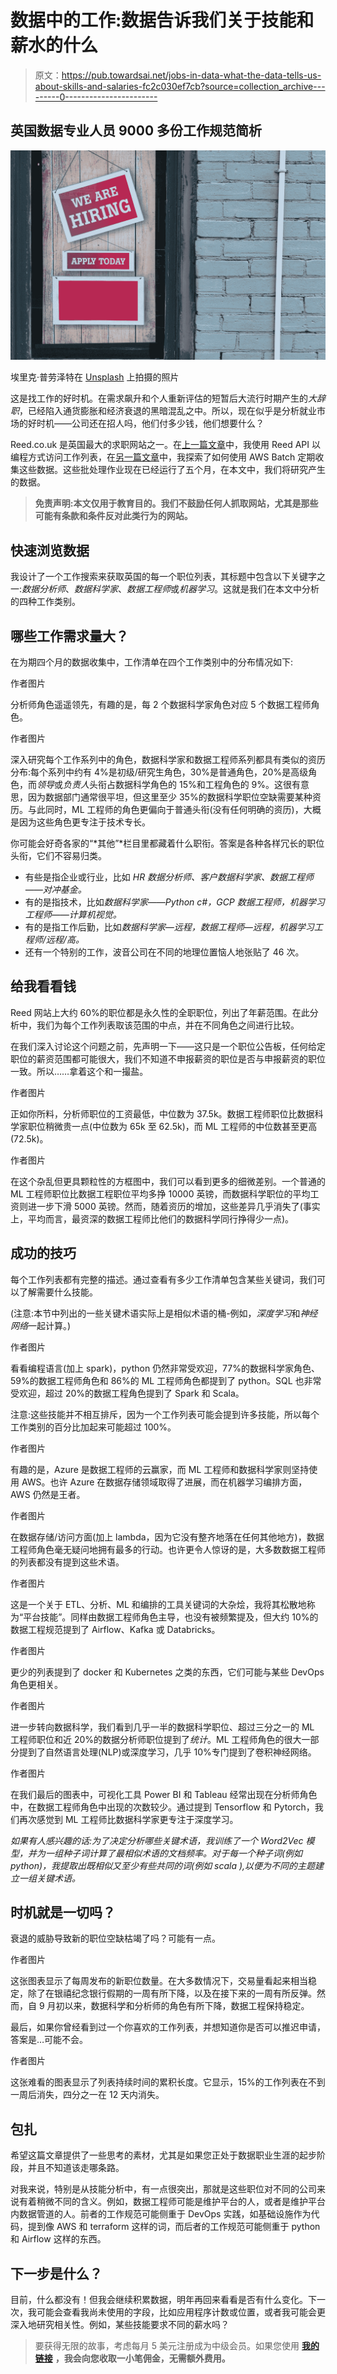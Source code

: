 # 数据中的工作:数据告诉我们关于技能和薪水的什么

> 原文：<https://pub.towardsai.net/jobs-in-data-what-the-data-tells-us-about-skills-and-salaries-fc2c030ef7cb?source=collection_archive---------0----------------------->

## 英国数据专业人员 9000 多份工作规范简析

![](img/2eed37174ff7f9ab0ebb4ac1705f56e6.png)

埃里克·普劳泽特在 [Unsplash](https://unsplash.com/?utm_source=medium&utm_medium=referral) 上拍摄的照片

这是找工作的好时机。在需求飙升和个人重新评估的短暂后大流行时期产生的*大辞职*，已经陷入通货膨胀和经济衰退的黑暗混乱之中。所以，现在似乎是分析就业市场的好时机——公司还在招人吗，他们付多少钱，他们想要什么？

Reed.co.uk 是英国最大的求职网站之一。在[上一篇文章](https://medium.com/@jontyhabs/how-to-automate-job-searches-with-python-9a1b04b33036)中，我使用 Reed API 以编程方式访问工作列表，在[另一篇文章](https://medium.com/@jontyhabs/how-to-use-aws-for-web-scraping-f8e4b40993f5)中，我探索了如何使用 AWS Batch 定期收集这些数据。这些批处理作业现在已经运行了五个月，在本文中，我们将研究产生的数据。

> **免责声明:本文仅用于教育目的。我们不鼓励任何人抓取网站，尤其是那些可能有条款和条件反对此类行为的网站。**

## 快速浏览数据

我设计了一个工作搜索来获取英国的每一个职位列表，其标题中包含以下关键字之一:*数据分析师*、*数据科学家*、*数据工程师*或*机器学习*。这就是我们在本文中分析的四种工作类别。

## 哪些工作需求量大？

在为期四个月的数据收集中，工作清单在四个工作类别中的分布情况如下:

作者图片

分析师角色遥遥领先，有趣的是，每 2 个数据科学家角色对应 5 个数据工程师角色。

作者图片

深入研究每个工作系列中的角色，数据科学家和数据工程师系列都具有类似的资历分布:每个系列中约有 4%是初级/研究生角色，30%是普通角色，20%是高级角色，而*领导*或*负责人*头衔占数据科学角色的 15%和工程角色的 9%。这很有意思，因为数据部门通常很平坦，但这里至少 35%的数据科学职位空缺需要某种资历。与此同时，ML 工程师的角色更偏向于普通头衔(没有任何明确的资历)，大概是因为这些角色更专注于技术专长。

你可能会好奇各家的“*其他”*栏目里都藏着什么职衔。答案是各种各样冗长的职位头衔，它们不容易归类。

*   有些是指企业或行业，比如 *HR 数据分析师、客户数据科学家、数据工程师——对冲基金。*
*   有的是指技术，比如*数据科学家——Python c#，GCP 数据工程师，机器学习工程师——计算机视觉。*
*   有的是指工作后勤，比如*数据科学家—远程，数据工程师—远程，机器学习工程师/远程/高。*
*   还有一个特别的工作，波音公司在不同的地理位置恼人地张贴了 46 次。

## 给我看看钱

Reed 网站上大约 60%的职位都是永久性的全职职位，列出了年薪范围。在此分析中，我们为每个工作列表取该范围的中点，并在不同角色之间进行比较。

在我们深入讨论这个问题之前，先声明一下——这只是一个职位公告板，任何给定职位的薪资范围都可能很大，我们不知道不申报薪资的职位是否与申报薪资的职位一致。所以……拿着这个和一撮盐。

作者图片

正如你所料，分析师职位的工资最低，中位数为 37.5k。数据工程师职位比数据科学家职位稍微贵一点(中位数为 65k 至 62.5k)，而 ML 工程师的中位数甚至更高(72.5k)。

作者图片

在这个杂乱但更具颗粒性的方框图中，我们可以看到更多的细微差别。一个普通的 ML 工程师职位比数据工程职位平均多挣 10000 英镑，而数据科学职位的平均工资则进一步下滑 5000 英镑。然而，随着资历的增加，这些差异几乎消失了(事实上，平均而言，最资深的数据工程师比他们的数据科学同行挣得少一点)。

## 成功的技巧

每个工作列表都有完整的描述。通过查看有多少工作清单包含某些关键词，我们可以了解需要什么技能。

(注意:本节中列出的一些关键术语实际上是相似术语的桶-例如，*深度学习*和*神经网络*一起计算。)

作者图片

看看编程语言(加上 spark)，python 仍然非常受欢迎，77%的数据科学家角色、59%的数据工程师角色和 86%的 ML 工程师角色都提到了 python。SQL 也非常受欢迎，超过 20%的数据工程角色提到了 Spark 和 Scala。

注意:这些技能并不相互排斥，因为一个工作列表可能会提到许多技能，所以每个工作类别的百分比加起来可能超过 100%。

作者图片

有趣的是，Azure 是数据工程师的云赢家，而 ML 工程师和数据科学家则坚持使用 AWS。也许 Azure 在数据存储领域取得了进展，而在机器学习编排方面，AWS 仍然是王者。

作者图片

在数据存储/访问方面(加上 lambda，因为它没有整齐地落在任何其他地方)，数据工程师角色毫无疑问地拥有最多的行动。也许更令人惊讶的是，大多数数据工程师的列表都没有提到这些术语。

作者图片

这是一个关于 ETL、分析、ML 和编排的工具关键词的大杂烩，我将其松散地称为“平台技能”。同样由数据工程师角色主导，也没有被频繁提及，但大约 10%的数据工程规范提到了 Airflow、Kafka 或 Databricks。

作者图片

更少的列表提到了 docker 和 Kubernetes 之类的东西，它们可能与某些 DevOps 角色更相关。

作者图片

进一步转向数据科学，我们看到几乎一半的数据科学职位、超过三分之一的 ML 工程师职位和近 20%的数据分析师职位提到了*统计*。ML 工程师角色的很大一部分提到了自然语言处理(NLP)或深度学习，几乎 10%专门提到了卷积神经网络。

作者图片

在我们最后的图表中，可视化工具 Power BI 和 Tableau 经常出现在分析师角色中，在数据工程师角色中出现的次数较少。通过提到 Tensorflow 和 Pytorch，我们再次感觉到 ML 工程师比数据科学家更专注于深度学习。

*如果有人感兴趣的话:为了决定分析哪些关键术语，我训练了一个 Word2Vec 模型，并为一组种子词计算了最相似术语的文档频率。对于每一个种子词(例如 python)，我提取出既相似又至少有些共同的词(例如 scala ),以便为不同的主题建立一组关键术语。*

## 时机就是一切吗？

衰退的威胁导致新的职位空缺枯竭了吗？可能有一点。

作者图片

这张图表显示了每周发布的新职位数量。在大多数情况下，交易量看起来相当稳定，除了在银禧纪念银行假期的一周有所下降，以及在接下来的一周有所反弹。然而，自 9 月初以来，数据科学和分析师的角色有所下降，数据工程保持稳定。

最后，如果你曾经看到过一个你喜欢的工作列表，并想知道你是否可以推迟申请，答案是…可能不会。

作者图片

这张难看的图表显示了列表持续时间的累积长度。它显示，15%的工作列表在不到一周后消失，四分之一在 12 天内消失。

## 包扎

希望这篇文章提供了一些思考的素材，尤其是如果您正处于数据职业生涯的起步阶段，并且不知道该走哪条路。

对我来说，特别是从技能分析中，有一点很突出，那就是这些职位对不同的公司来说有着稍微不同的含义。例如，数据工程师可能是维护平台的人，或者是维护平台内数据管道的人。前者的工作规范可能侧重于 DevOps 实践，如基础设施作为代码，提到像 AWS 和 terraform 这样的词，而后者的工作规范可能侧重于 python 和 Airflow 这样的东西。

## 下一步是什么？

目前，什么都没有！但我会继续积累数据，明年再回来看看是否有什么变化。下一次，我可能会查看我尚未使用的字段，比如应用程序计数或位置，或者我可能会更深入地研究相关性。例如，某些技能要求不同的薪水吗？

> 要获得无限的故事，考虑每月 5 美元注册成为中级会员。如果您使用 [**我的链接**](https://jontyhabs.medium.com/membership) **，我会向您收取一小笔佣金，无需额外费用。**